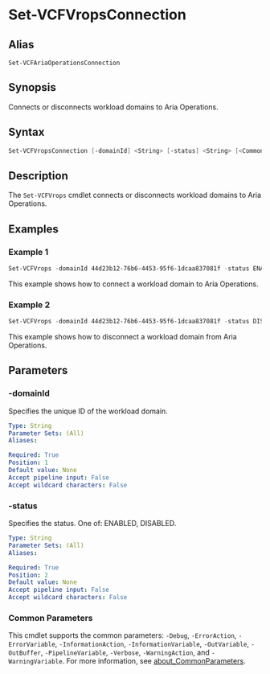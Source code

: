 # Set-VCFVropsConnection

## Alias

`Set-VCFAriaOperationsConnection`

## Synopsis

Connects or disconnects workload domains to Aria Operations.

## Syntax

```powershell
Set-VCFVropsConnection [-domainId] <String> [-status] <String> [<CommonParameters>]
```

## Description

The `Set-VCFVrops` cmdlet connects or disconnects workload domains to Aria Operations.

## Examples

### Example 1

```powershell
Set-VCFVrops -domainId 44d23b12-76b6-4453-95f6-1dcaa837081f -status ENABLED
```

This example shows how to connect a workload domain to Aria Operations.

### Example 2

```powershell
Set-VCFVrops -domainId 44d23b12-76b6-4453-95f6-1dcaa837081f -status DISABLED
```

This example shows how to disconnect a workload domain from Aria Operations.

## Parameters

### -domainId

Specifies the unique ID of the workload domain.

```yaml
Type: String
Parameter Sets: (All)
Aliases:

Required: True
Position: 1
Default value: None
Accept pipeline input: False
Accept wildcard characters: False
```

### -status

Specifies the status. One of: ENABLED, DISABLED.

```yaml
Type: String
Parameter Sets: (All)
Aliases:

Required: True
Position: 2
Default value: None
Accept pipeline input: False
Accept wildcard characters: False
```

### Common Parameters

This cmdlet supports the common parameters: `-Debug`, `-ErrorAction`, `-ErrorVariable`, `-InformationAction`, `-InformationVariable`, `-OutVariable`, `-OutBuffer`, `-PipelineVariable`, `-Verbose`, `-WarningAction`, and `-WarningVariable`. For more information, see [about_CommonParameters](http://go.microsoft.com/fwlink/?LinkID=113216).

